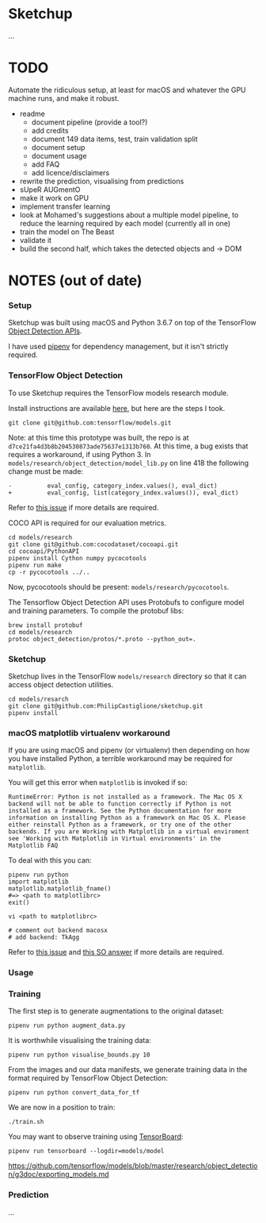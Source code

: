 # Sketchup

...

# TODO

Automate the ridiculous setup, at least for macOS and whatever the GPU machine runs, and make it robust.
* readme
    * document pipeline (provide a tool?)
    * add credits
    * document 149 data items, test, train validation split
    * document setup
    * document usage
    * add FAQ
    * add licence/disclaimers
* rewrite the prediction, visualising from predictions
* sUpeR AUGmentO
* make it work on GPU
* implement transfer learning
* look at Mohamed's suggestions about a multiple model pipeline, to reduce the learning required by each model (currently all in one)
* train the model on The Beast
* validate it
* build the second half, which takes the detected objects and -> DOM

# NOTES (out of date)
### Setup 

Sketchup was built using macOS and Python 3.6.7 on top of the TensorFlow
[Object Detection APIs](https://github.com/tensorflow/models/tree/master/research/object_detection).

I have used [pipenv](https://pipenv.readthedocs.io/) for dependency management,
but it isn't strictly required.

### TensorFlow Object Detection

To use Sketchup requires the TensorFlow models research module.

Install instructions are available
[here](https://github.com/tensorflow/models/blob/master/research/object_detection/g3doc/installation.md),
but here are the steps I took.

```
git clone git@github.com:tensorflow/models.git
```

Note: at this time this prototype was built, the repo is at
`d7ce21fa4d3b8b204530873ade75637e1313b760`. At this time, a bug exists that
requires a workaround, if using Python 3. In
`models/research/object_detection/model_lib.py` on line 418 the following change
must be made:

```
-          eval_config, category_index.values(), eval_dict)
+          eval_config, list(category_index.values()), eval_dict)
```

Refer to [this issue](https://github.com/tensorflow/models/issues/4780)
if more details are required.

COCO API is required for our evaluation metrics.

```
cd models/research
git clone git@github.com:cocodataset/cocoapi.git
cd cocoapi/PythonAPI
pipenv install Cython numpy pycocotools
pipenv run make
cp -r pycocotools ../..
```

Now, pycocotools should be present: `models/research/pycocotools`.

The Tensorflow Object Detection API uses Protobufs to configure model and
training parameters. To compile the protobuf libs:

```
brew install protobuf
cd models/research
protoc object_detection/protos/*.proto --python_out=.
```

### Sketchup

Sketchup lives in the TensorFlow `models/research` directory so that it
can access object detection utilities.

```
cd models/resarch
git clone git@github.com:PhilipCastiglione/sketchup.git
pipenv install
```

### macOS matplotlib virtualenv workaround

If you are using macOS and pipenv (or virtualenv) then depending on how you have
installed Python, a terrible workaround may be required for `matplotlib`.

You will get this error when `matplotlib` is invoked if so:

```
RuntimeError: Python is not installed as a framework. The Mac OS X backend will not be able to function correctly if Python is not installed as a framework. See the Python documentation for more information on installing Python as a framework on Mac OS X. Please either reinstall Python as a framework, or try one of the other backends. If you are Working with Matplotlib in a virtual enviroment see 'Working with Matplotlib in Virtual environments' in the Matplotlib FAQ
```

To deal with this you can:

```
pipenv run python
import matplotlib
matplotlib.matplotlib_fname()
#=> <path to matplotlibrc>
exit()

vi <path to matplotlibrc>

# comment out backend macosx
# add backend: TkAgg
```

Refer to [this issue](https://github.com/pyenv/pyenv-virtualenv/issues/140)
and [this SO answer](https://stackoverflow.com/questions/49367013/pipenv-install-matplotlib)
if more details are required.

### Usage

### Training

The first step is to generate augmentations to the original dataset:

```
pipenv run python augment_data.py
```

It is worthwhile visualising the training data:

```
pipenv run python visualise_bounds.py 10
```

From the images and our data manifests, we generate training data
in the format required by TensorFlow Object Detection:

```
pipenv run python convert_data_for_tf
```

We are now in a position to train:

```
./train.sh
```

You may want to observe training using [TensorBoard](https://www.tensorflow.org/guide/summaries_and_tensorboard):

```
pipenv run tensorboard --logdir=models/model
```

https://github.com/tensorflow/models/blob/master/research/object_detection/g3doc/exporting_models.md

### Prediction

...


